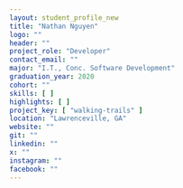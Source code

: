 ```yaml
---
layout: student_profile_new
title: "Nathan Nguyen"
logo: ""
header: ""
project_role: "Developer"
contact_email: ""
major: "I.T., Conc. Software Development"
graduation_year: 2020
cohort: ""
skills: [ ]
highlights: [ ]
project_key: [ "walking-trails" ]
location: "Lawrenceville, GA"
website: ""
git: ""
linkedin: ""
x: ""
instagram: ""
facebook: ""
---
```

